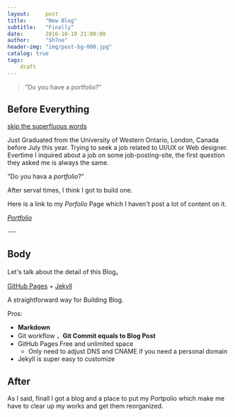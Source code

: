 ```yaml
---
layout:     post
title:      "New Blog"
subtitle:   "Finally"
date:       2016-10-19 21:00:00
author:     "Sh7ne"
header-img: "img/post-bg-000.jpg"
catalog: true
tags:
    draft
---
```


> “Do you have a portfolio?”


## Before Everything



[skip the superfluous words ](#build) 

Just Graduated from the University of Western Ontario, London, Canada before July this year. Trying to seek a job related to UI/UX or Web designer. Evertime I inquired about a job on some job-posting-site, the first question they asked me is always the same. 

"Do you hava a *portfolio*?"

After serval times, I think I got to build one.


Here is a link to my *Porfolio* Page which I haven't post a lot of content on it.

[*Portfolio*](http://sh7ne.com/portfolio)


<p id = "build"></p>
---

## Body

Let's talk about the detail of this Blog。  

[GitHub Pages](https://pages.github.com/) + [Jekyll](http://jekyllrb.com/) 

A straightforward way for Building Blog.

Pros:

* **Markdown** 
* Git workflow ，**Git Commit equals to Blog Post**
* GitHub Pages  Free and unlimited space
	* Only need to adjust DNS and CNAME if you need a personal domain 
* Jekyll is super easy to customize 





## After

As I said, finall I got a blog and a place to put my Portpolio which make me have to clear up my works and get them reorganized.


